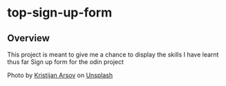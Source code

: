 # top-sign-up-form

## Overview

This project is meant to give me a chance to display the skills I have learnt thus far
Sign up form for the odin project

Photo by <a href="https://unsplash.com/@aarsoph?utm_source=unsplash&utm_medium=referral&utm_content=creditCopyText">Kristijan Arsov</a> on <a href="https://unsplash.com/?utm_source=unsplash&utm_medium=referral&utm_content=creditCopyText">Unsplash</a>
